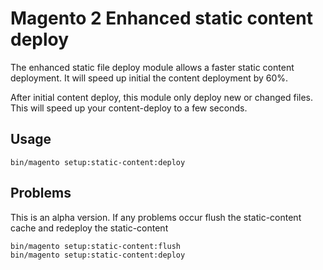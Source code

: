 # Magento 2 Enhanced static content deploy

The enhanced static file deploy module allows a faster static content deployment. It will speed up initial the content deployment by 60%.

After initial content deploy, this module only deploy new or changed files. This will speed up your content-deploy to a few seconds. 

## Usage

```
bin/magento setup:static-content:deploy
```

## Problems

This is an alpha version. If any problems occur flush the static-content cache and redeploy the static-content
 
```
bin/magento setup:static-content:flush
bin/magento setup:static-content:deploy
```